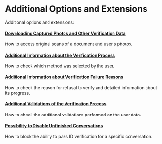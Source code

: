 # Additional Options and Extensions

Additional options and extensions:

#### [Downloading Captured Photos and Other Verification Data](addon-metadata.md)
How to access original scans of a document and user's photos.

#### [Additional Information about the Verification Process](addon-info.md)
How to check which method was selected by the user.

#### [Additional Information about Verification Failure Reasons](addon-errors.md)
How to check the reason for refusal to verify and detailed information about its progress.

#### [Additional Validations of the Verification Process](addon-checks.md)
How to check the additional validations performed on the user data.

#### [Possibility to Disable Unfinished Conversations](addon-expire.md)
How to block the ability to pass ID verification for a specific conversation.
